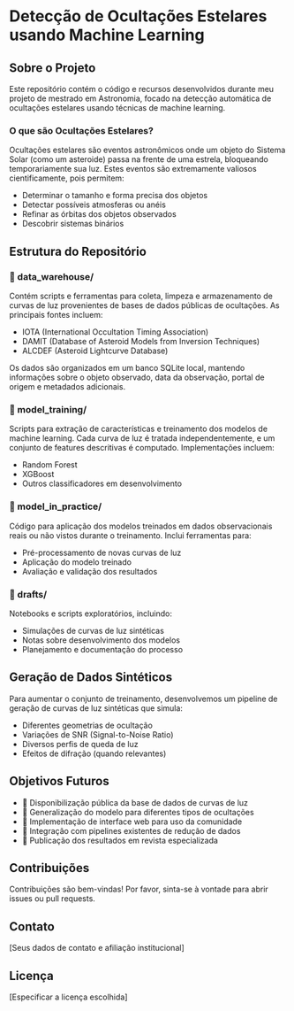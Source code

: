 # Detecção de Ocultações Estelares usando Machine Learning

## Sobre o Projeto

Este repositório contém o código e recursos desenvolvidos durante meu projeto de mestrado em Astronomia, focado na detecção automática de ocultações estelares usando técnicas de machine learning.

### O que são Ocultações Estelares?

Ocultações estelares são eventos astronômicos onde um objeto do Sistema Solar (como um asteroide) passa na frente de uma estrela, bloqueando temporariamente sua luz. Estes eventos são extremamente valiosos cientificamente, pois permitem:
- Determinar o tamanho e forma precisa dos objetos
- Detectar possíveis atmosferas ou anéis
- Refinar as órbitas dos objetos observados
- Descobrir sistemas binários

## Estrutura do Repositório

### 📁 data_warehouse/
Contém scripts e ferramentas para coleta, limpeza e armazenamento de curvas de luz provenientes de bases de dados públicas de ocultações. As principais fontes incluem:
- IOTA (International Occultation Timing Association)
- DAMIT (Database of Asteroid Models from Inversion Techniques)
- ALCDEF (Asteroid Lightcurve Database)

Os dados são organizados em um banco SQLite local, mantendo informações sobre o objeto observado, data da observação, portal de origem e metadados adicionais.

### 📁 model_training/
Scripts para extração de características e treinamento dos modelos de machine learning. Cada curva de luz é tratada independentemente, e um conjunto de features descritivas é computado. Implementações incluem:
- Random Forest
- XGBoost
- Outros classificadores em desenvolvimento

### 📁 model_in_practice/
Código para aplicação dos modelos treinados em dados observacionais reais ou não vistos durante o treinamento. Inclui ferramentas para:
- Pré-processamento de novas curvas de luz
- Aplicação do modelo treinado
- Avaliação e validação dos resultados

### 📁 drafts/
Notebooks e scripts exploratórios, incluindo:
- Simulações de curvas de luz sintéticas
- Notas sobre desenvolvimento dos modelos
- Planejamento e documentação do processo

## Geração de Dados Sintéticos

Para aumentar o conjunto de treinamento, desenvolvemos um pipeline de geração de curvas de luz sintéticas que simula:
- Diferentes geometrias de ocultação
- Variações de SNR (Signal-to-Noise Ratio)
- Diversos perfis de queda de luz
- Efeitos de difração (quando relevantes)

## Objetivos Futuros

- 🎯 Disponibilização pública da base de dados de curvas de luz
- 🎯 Generalização do modelo para diferentes tipos de ocultações
- 🎯 Implementação de interface web para uso da comunidade
- 🎯 Integração com pipelines existentes de redução de dados
- 🎯 Publicação dos resultados em revista especializada

## Contribuições

Contribuições são bem-vindas! Por favor, sinta-se à vontade para abrir issues ou pull requests.

## Contato

[Seus dados de contato e afiliação institucional]

## Licença

[Especificar a licença escolhida] 